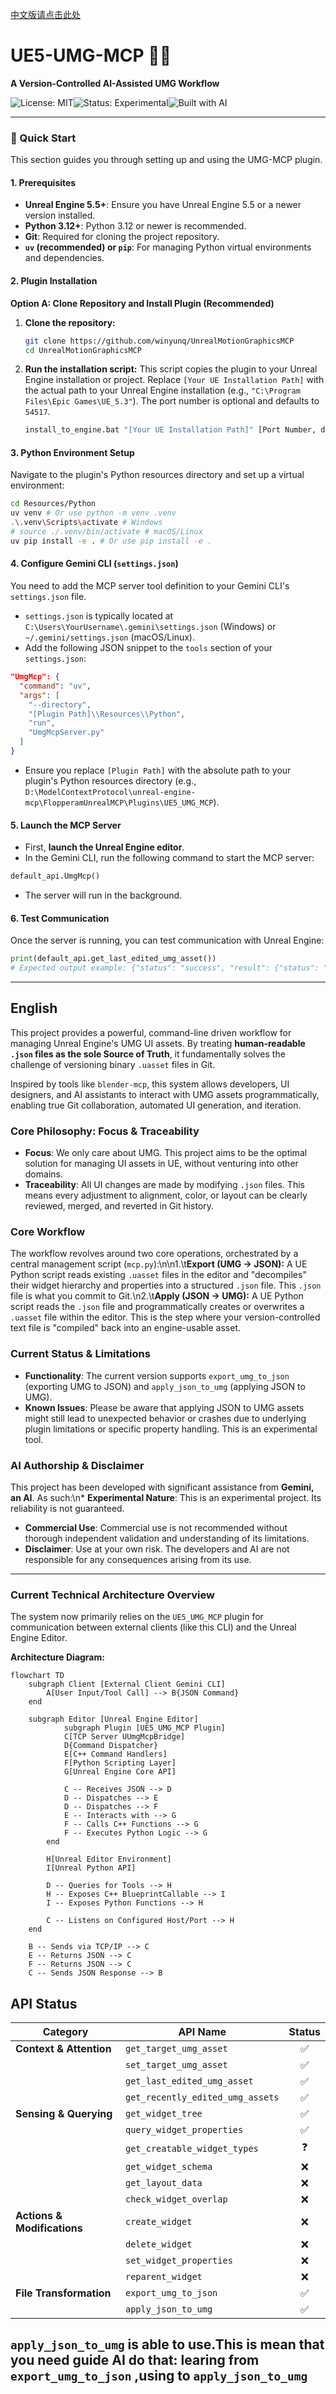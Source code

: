 [中文版请点击此处](Readme_zh.md)

# UE5-UMG-MCP 🤖📄

**A Version-Controlled AI-Assisted UMG Workflow**

![License: MIT](https://img.shields.io/badge/License-MIT-yellow.svg)![Status: Experimental](https://img.shields.io/badge/status-experimental-red.svg)![Built with AI](https://img.shields.io/badge/Built%20with-AI%20Assistance-blueviolet.svg)

---

### 🚀 Quick Start

This section guides you through setting up and using the UMG-MCP plugin.

#### 1. Prerequisites

*   **Unreal Engine 5.5+**: Ensure you have Unreal Engine 5.5 or a newer version installed.
*   **Python 3.12+**: Python 3.12 or newer is recommended.
*   **Git**: Required for cloning the project repository.
*   **`uv` (recommended) or `pip`**: For managing Python virtual environments and dependencies.

#### 2. Plugin Installation

**Option A: Clone Repository and Install Plugin (Recommended)**

1.  **Clone the repository:**
    ```bash
    git clone https://github.com/winyunq/UnrealMotionGraphicsMCP
    cd UnrealMotionGraphicsMCP
    ```
2.  **Run the installation script:**
    This script copies the plugin to your Unreal Engine installation or project.
    Replace `[Your UE Installation Path]` with the actual path to your Unreal Engine installation (e.g., `"C:\Program Files\Epic Games\UE_5.3"`). The port number is optional and defaults to `54517`.

    ```bash
    install_to_engine.bat "[Your UE Installation Path]" [Port Number, defaults to 54517]
    ```

#### 3. Python Environment Setup

Navigate to the plugin's Python resources directory and set up a virtual environment:

```bash
cd Resources/Python
uv venv # Or use python -m venv .venv
.\.venv\Scripts\activate # Windows
# source ./.venv/bin/activate # macOS/Linux
uv pip install -e . # Or use pip install -e .
```

#### 4. Configure Gemini CLI (`settings.json`)

You need to add the MCP server tool definition to your Gemini CLI's `settings.json` file.

*   `settings.json` is typically located at `C:\Users\YourUsername\.gemini\settings.json` (Windows) or `~/.gemini/settings.json` (macOS/Linux).
*   Add the following JSON snippet to the `tools` section of your `settings.json`:

```json
"UmgMcp": {
  "command": "uv",
  "args": [
    "--directory",
    "[Plugin Path]\\Resources\\Python",
    "run",
    "UmgMcpServer.py"
  ]
}
```
*   Ensure you replace `[Plugin Path]` with the absolute path to your plugin's Python resources directory (e.g., `D:\ModelContextProtocol\unreal-engine-mcp\FlopperamUnrealMCP\Plugins\UE5_UMG_MCP`).

#### 5. Launch the MCP Server

*   First, **launch the Unreal Engine editor**.
*   In the Gemini CLI, run the following command to start the MCP server:

```python
default_api.UmgMcp()
```
*   The server will run in the background.

#### 6. Test Communication

Once the server is running, you can test communication with Unreal Engine:

```python
print(default_api.get_last_edited_umg_asset())
# Expected output example: {"status": "success", "result": {"status": "success", "asset_path": "/Game/YourAssetPath"}}
```

---

## English

This project provides a powerful, command-line driven workflow for managing Unreal Engine's UMG UI assets. By treating **human-readable `.json` files as the sole Source of Truth**, it fundamentally solves the challenge of versioning binary `.uasset` files in Git.

Inspired by tools like `blender-mcp`, this system allows developers, UI designers, and AI assistants to interact with UMG assets programmatically, enabling true Git collaboration, automated UI generation, and iteration.

### Core Philosophy: Focus & Traceability

*   **Focus**: We only care about UMG. This project aims to be the optimal solution for managing UI assets in UE, without venturing into other domains.
*   **Traceability**: All UI changes are made by modifying `.json` files. This means every adjustment to alignment, color, or layout can be clearly reviewed, merged, and reverted in Git history.

### Core Workflow

The workflow revolves around two core operations, orchestrated by a central management script (`mcp.py`):\n\n1.\t**Export (UMG -> JSON):** A UE Python script reads existing `.uasset` files in the editor and "decompiles" their widget hierarchy and properties into a structured `.json` file. This `.json` file is what you commit to Git.\n2.\t**Apply (JSON -> UMG):** A UE Python script reads the `.json` file and programmatically creates or overwrites a `.uasset` file within the editor. This is the step where your version-controlled text file is "compiled" back into an engine-usable asset.

### Current Status & Limitations

*   **Functionality**: The current version supports `export_umg_to_json` (exporting UMG to JSON) and `apply_json_to_umg` (applying JSON to UMG).
*   **Known Issues**: Please be aware that applying JSON to UMG assets might still lead to unexpected behavior or crashes due to underlying plugin limitations or specific property handling. This is an experimental tool.



### AI Authorship & Disclaimer

This project has been developed with significant assistance from **Gemini, an AI**. As such:\n*   **Experimental Nature**: This is an experimental project. Its reliability is not guaranteed.
*   **Commercial Use**: Commercial use is not recommended without thorough independent validation and understanding of its limitations.
*   **Disclaimer**: Use at your own risk. The developers and AI are not responsible for any consequences arising from its use.

---

### Current Technical Architecture Overview

The system now primarily relies on the `UE5_UMG_MCP` plugin for communication between external clients (like this CLI) and the Unreal Engine Editor.

**Architecture Diagram:**

```mermaid
flowchart TD
    subgraph Client [External Client Gemini CLI]
        A[User Input/Tool Call] --> B{JSON Command}
    end

    subgraph Editor [Unreal Engine Editor]
            subgraph Plugin [UE5_UMG_MCP Plugin]
            C[TCP Server UUmgMcpBridge]
            D{Command Dispatcher}
            E[C++ Command Handlers]
            F[Python Scripting Layer]
            G[Unreal Engine Core API]

            C -- Receives JSON --> D
            D -- Dispatches --> E
            D -- Dispatches --> F
            E -- Interacts with --> G
            F -- Calls C++ Functions --> G
            F -- Executes Python Logic --> G
        end

        H[Unreal Editor Environment]
        I[Unreal Python API]

        D -- Queries for Tools --> H
        H -- Exposes C++ BlueprintCallable --> I
        I -- Exposes Python Functions --> H

        C -- Listens on Configured Host/Port --> H
    end

    B -- Sends via TCP/IP --> C
    E -- Returns JSON --> C
    F -- Returns JSON --> C
    C -- Sends JSON Response --> B
```


## API Status

| Category | API Name | Status |
|---|---|:---:|
| **Context & Attention** | `get_target_umg_asset` | ✅ |
| | `set_target_umg_asset` | ✅ |
| | `get_last_edited_umg_asset` | ✅ |
| | `get_recently_edited_umg_assets` | ✅ |
| **Sensing & Querying** | `get_widget_tree` | ✅ |
| | `query_widget_properties` | ✅ |
| | `get_creatable_widget_types` | ❓ |
| | `get_widget_schema` | ❌ |
| | `get_layout_data` | ❌ |
| | `check_widget_overlap` | ❌ |
| **Actions & Modifications** | `create_widget` | ❌ |
| | `delete_widget` | ❌ |
| | `set_widget_properties` | ❌ |
| | `reparent_widget` | ❌ |
| **File Transformation** | `export_umg_to_json` | ✅ |
| | `apply_json_to_umg` | ✅ |

##  `apply_json_to_umg` is able to use.This is mean that you need guide AI do that: learing from `export_umg_to_json` ,using to `apply_json_to_umg`